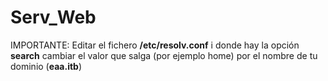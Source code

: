 # Serv_Web
IMPORTANTE: Editar el fichero **/etc/resolv.conf** i donde hay la opción **search** cambiar el valor que salga (por ejemplo home) por el nombre de tu dominio (**eaa.itb**)
